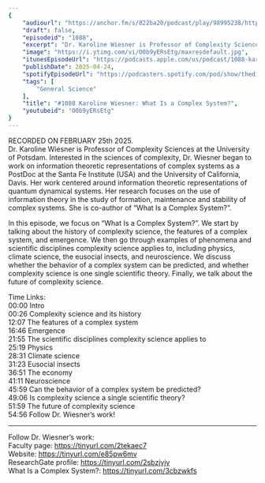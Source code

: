 ```yaml
---
{
	"audiourl": "https://anchor.fm/s/822ba20/podcast/play/98995238/https%3A%2F%2Fd3ctxlq1ktw2nl.cloudfront.net%2Fstaging%2F2025-1-25%2Fc0ad331f-9ffa-2f8a-64b5-ccabd670b088.m4a",
	"draft": false,
	"episodeid": "1088",
	"excerpt": "Dr. Karoline Wiesner is Professor of Complexity Sciences at the University of Potsdam. Interested in the sciences of complexity, Dr. Wiesner began to work on information theoretic representations of complex systems as a PostDoc at the Santa Fe Institute (USA) and the University of California, Davis. Her work centered around information theoretic representations of quantum dynamical systems. Her research focuses on the use of information theory in the study of formation, maintenance and stability of complex systems. She is co-author of “What Is a Complex System?”.",
	"image": "https://i.ytimg.com/vi/O0b9yERsEtg/maxresdefault.jpg",
	"itunesEpisodeUrl": "https://podcasts.apple.com/us/podcast/1088-karoline-wiesner-what-is-a-complex-system/id1451347236?i=1000704786765&uo=4",
	"publishDate": 2025-04-24,
	"spotifyEpisodeUrl": "https://podcasters.spotify.com/pod/show/thedissenter/episodes/1088-Karoline-Wiesner-What-Is-a-Complex-System-e2vbjj6",
	"tags": [
		"General Science"
	],
	"title": "#1088 Karoline Wiesner: What Is a Complex System?",
	"youtubeid": "O0b9yERsEtg"
}
---
```

RECORDED ON FEBRUARY 25th 2025.  
Dr. Karoline Wiesner is Professor of Complexity Sciences at the University of Potsdam. Interested in the sciences of complexity, Dr. Wiesner began to work on information theoretic representations of complex systems as a PostDoc at the Santa Fe Institute (USA) and the University of California, Davis. Her work centered around information theoretic representations of quantum dynamical systems. Her research focuses on the use of information theory in the study of formation, maintenance and stability of complex systems. She is co-author of “What Is a Complex System?”.

In this episode, we focus on “What Is a Complex System?”. We start by talking about the history of complexity science, the features of a complex system, and emergence. We then go through examples of phenomena and scientific disciplines complexity science applies to, including physics, climate science, the eusocial insects, and neuroscience. We discuss whether the behavior of a complex system can be predicted, and whether complexity science is one single scientific theory. Finally, we talk about the future of complexity science.

Time Links:  
<time>00:00</time> Intro  
<time>00:26</time> Complexity science and its history  
<time>12:07</time> The features of a complex system  
<time>16:46</time> Emergence  
<time>21:55</time> The scientific disciplines complexity science applies to  
<time>25:19</time> Physics  
<time>28:31</time> Climate science  
<time>31:23</time> Eusocial insects  
<time>36:51</time> The economy  
<time>41:11</time> Neuroscience  
<time>45:59</time> Can the behavior of a complex system be predicted?  
<time>49:06</time> Is complexity science a single scientific theory?  
<time>51:59</time> The future of complexity science  
<time>54:56</time> Follow Dr. Wiesner’s work!

---

Follow Dr. Wiesner’s work:  
Faculty page: https://tinyurl.com/2tekaec7  
Website: https://tinyurl.com/e85pw6mv  
ResearchGate profile: https://tinyurl.com/2sbzjvjy  
What Is a Complex System?: https://tinyurl.com/3cbzwkfs

